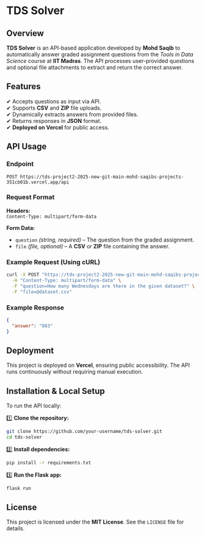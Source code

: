 # TDS Solver  

## Overview  
**TDS Solver** is an API-based application developed by **Mohd Saqib** to automatically answer graded assignment questions from the *Tools in Data Science* course at **IIT Madras**. The API processes user-provided questions and optional file attachments to extract and return the correct answer.  

## Features  
✔ Accepts questions as input via API.  
✔ Supports **CSV** and **ZIP** file uploads.  
✔ Dynamically extracts answers from provided files.  
✔ Returns responses in **JSON** format.  
✔ **Deployed on Vercel** for public access.  

## API Usage  

### Endpoint  
```plaintext
POST https://tds-project2-2025-new-git-main-mohd-saqibs-projects-351cb01b.vercel.app/api
```

### Request Format  

**Headers:**  
`Content-Type: multipart/form-data`  

**Form Data:**  
- `question` *(string, required)* – The question from the graded assignment.  
- `file` *(file, optional)* – A **CSV** or **ZIP** file containing the answer.  

### Example Request (Using cURL)  
```bash
curl -X POST "https://tds-project2-2025-new-git-main-mohd-saqibs-projects-351cb01b.vercel.app/api" \
  -H "Content-Type: multipart/form-data" \
  -F "question=How many Wednesdays are there in the given dataset?" \
  -F "file=@dataset.csv"
```

### Example Response  
```json
{
  "answer": "883"
}
```

## Deployment  
This project is deployed on **Vercel**, ensuring public accessibility. The API runs continuously without requiring manual execution.  

## Installation & Local Setup  

To run the API locally:  

1️⃣ **Clone the repository:**  
```bash
git clone https://github.com/your-username/tds-solver.git
cd tds-solver
```

2️⃣ **Install dependencies:**  
```bash
pip install -r requirements.txt
```

3️⃣ **Run the Flask app:**  
```bash
flask run
```

## License  
This project is licensed under the **MIT License**. See the `LICENSE` file for details.  

